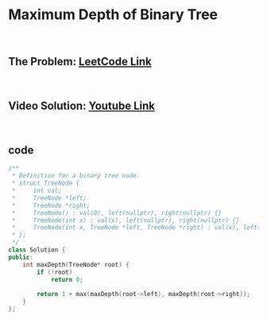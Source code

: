 # Maximum Depth of Binary Tree

<br>

## The Problem: [LeetCode Link](https://leetcode.com/problems/maximum-depth-of-binary-tree/)

<br>

## Video Solution: [Youtube Link](https://youtu.be/on_-LAV20L4)

<br>

## code

```cpp
/**
 * Definition for a binary tree node.
 * struct TreeNode {
 *     int val;
 *     TreeNode *left;
 *     TreeNode *right;
 *     TreeNode() : val(0), left(nullptr), right(nullptr) {}
 *     TreeNode(int x) : val(x), left(nullptr), right(nullptr) {}
 *     TreeNode(int x, TreeNode *left, TreeNode *right) : val(x), left(left), right(right) {}
 * };
 */
class Solution {
public:
    int maxDepth(TreeNode* root) {
        if (!root)
            return 0;
        
        return 1 + max(maxDepth(root->left), maxDepth(root->right));
    }
};
```
